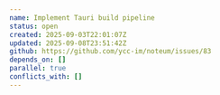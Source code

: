```yaml
---
name: Implement Tauri build pipeline
status: open
created: 2025-09-03T22:01:07Z
updated: 2025-09-08T23:51:42Z
github: https://github.com/ycc-im/noteum/issues/83
depends_on: []
parallel: true
conflicts_with: []
---
```



